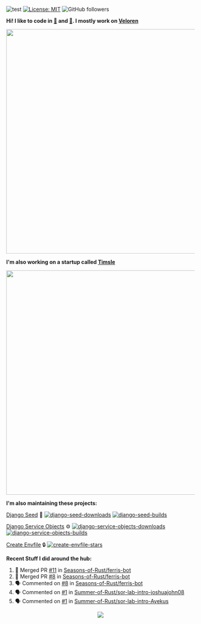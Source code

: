 ![test](https://hits.seeyoufarm.com/api/count/incr/badge.svg?url=https://github.com/AngelOnFira)
[![License: MIT](https://img.shields.io/badge/License-MIT-yellow.svg)](https://opensource.org/licenses/MIT)
![GitHub followers](https://img.shields.io/github/followers/angelonfira?style=social)

**Hi! I like to code in [:crab:](https://www.rust-lang.org/) and [:snake:](https://www.python.org/). I mostly work on [Veloren](https://veloren.net)**

<p align="center">
  <img width="600" src="https://media.discordapp.net/attachments/444005079410802699/730566298073038949/rsz_5f0656b6aa176.png">
</p>

**I'm also working on a startup called [Timsle](https://timsle.com)**

<p align="center">
  <img width="600" src="https://media.discordapp.net/attachments/444005079410802699/730566842674053130/rsz_5f0657242abb4.png">
</p>

**I'm also maintaining these projects:**

[Django Seed](https://github.com/Brobin/django-seed)
:seedling:
[![django-seed-downloads](https://pepy.tech/badge/django-seed)](https://pepy.tech/project/django-seed)
[![django-seed-builds](https://github.com/Brobin/django-seed/workflows/Test/badge.svg)](https://github.com/Brobin/django-seed)

[Django Service Objects](https://github.com/mixxorz/django-service-objects)
:gear:
[![django-service-objects-downloads](https://pepy.tech/badge/django-service-objects)](https://pepy.tech/project/django-service-objects)
[![django-service-objects-builds](https://github.com/mixxorz/django-service-objects/actions/workflows/test.yml/badge.svg)](https://github.com/mixxorz/django-service-objects/actions/workflows/test.yml)

[Create Envfile](https://github.com/SpicyPizza/create-envfile)
:lock:
[![create-envfile-stars](https://img.shields.io/github/stars/SpicyPizza/create-envfile?style=social)](https://github.com/SpicyPizza/create-envfile)

**Recent Stuff I did around the hub:**

<!--START_SECTION:activity-->
1. 🎉 Merged PR [#11](https://github.com/Seasons-of-Rust/ferris-bot/pull/11) in [Seasons-of-Rust/ferris-bot](https://github.com/Seasons-of-Rust/ferris-bot)
2. 🎉 Merged PR [#8](https://github.com/Seasons-of-Rust/ferris-bot/pull/8) in [Seasons-of-Rust/ferris-bot](https://github.com/Seasons-of-Rust/ferris-bot)
3. 🗣 Commented on [#8](https://github.com/Seasons-of-Rust/ferris-bot/issues/8) in [Seasons-of-Rust/ferris-bot](https://github.com/Seasons-of-Rust/ferris-bot)
4. 🗣 Commented on [#1](https://github.com/Summer-of-Rust/sor-lab-intro-joshuajohn08/issues/1) in [Summer-of-Rust/sor-lab-intro-joshuajohn08](https://github.com/Summer-of-Rust/sor-lab-intro-joshuajohn08)
5. 🗣 Commented on [#1](https://github.com/Summer-of-Rust/sor-lab-intro-Ayekus/issues/1) in [Summer-of-Rust/sor-lab-intro-Ayekus](https://github.com/Summer-of-Rust/sor-lab-intro-Ayekus)
<!--END_SECTION:activity-->

<p align="center">
  <img src="https://github-profile-trophy.vercel.app/?username=angelonfira&column=4&theme=nord&margin-w=15&margin-h=15">
</p>
